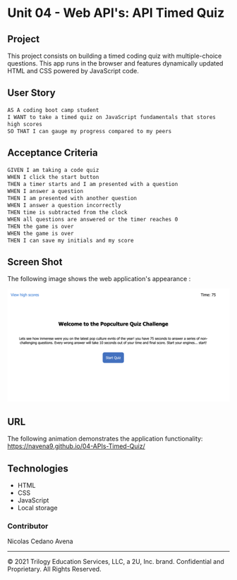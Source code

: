 # Unit 04 - Web API's: API Timed Quiz


## Project

This project consists on building a timed coding quiz with multiple-choice questions. This app runs in the browser and features dynamically updated HTML and CSS powered by JavaScript code. 


## User Story

```
AS A coding boot camp student
I WANT to take a timed quiz on JavaScript fundamentals that stores high scores
SO THAT I can gauge my progress compared to my peers
```

## Acceptance Criteria

```
GIVEN I am taking a code quiz
WHEN I click the start button
THEN a timer starts and I am presented with a question
WHEN I answer a question
THEN I am presented with another question
WHEN I answer a question incorrectly
THEN time is subtracted from the clock
WHEN all questions are answered or the timer reaches 0
THEN the game is over
WHEN the game is over
THEN I can save my initials and my score
```


## Screen Shot

The following image shows the web application's appearance :

![demo](resources/demo.png)



## URL 

The following animation demonstrates the application functionality:
https://navena9.github.io/04-APIs-Timed-Quiz/





## Technologies
* HTML
* CSS
* JavaScript
* Local storage






### Contributor




Nicolas Cedano Avena
- - -
© 2021 Trilogy Education Services, LLC, a 2U, Inc. brand. Confidential and Proprietary. All Rights Reserved.